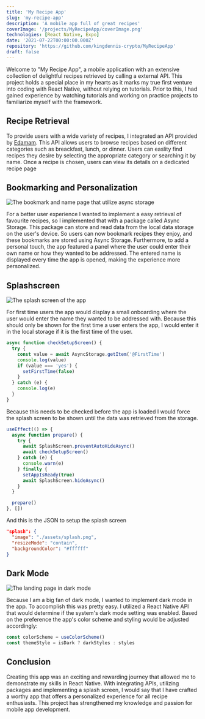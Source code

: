 ```yaml
---
title: 'My Recipe App'
slug: 'my-recipe-app'
description: 'A mobile app full of great recipes'
coverImage: '/projects/MyRecipeApp/coverImage.png'
technologies: [React Native, Expo]
date: '2021-07-22T00:00:00.000Z'
repository: 'https://github.com/kingdennis-crypto/MyRecipeApp'
draft: false
---
```


Welcome to "My Recipe App", a mobile application with an extensive collection of delightful recipes retrieved by calling a external API. This project holds a special place in my hearts as it marks my true first venture into coding with React Native, without relying on tutorials. Prior to this, I had gained experience by watching tutorials and working on practice projects to familiarize myself with the framework.

## Recipe Retrieval

To provide users with a wide variety of recipes, I integrated an API provided by [Edamam](https://www.edamam.com/). This API allows users to browse recipes based on different categories such as breackfast, lunch, or dinner. Users can easlity find recipes they desire by selecting the appropriate category or searching it by name. Once a recipe is chosen, users can view its details on a dedicated recipe page

## Bookmarking and Personalization

![The bookmark and name page that utilize async storage](/projects/MyRecipeApp/localStorage.png)

For a better user experience I wanted to implement a easy retrieval of favourite recipes, so I implemented that with a package called Async Storage. This package can store and read data from the local data storage on the user's device. So users can now bookmark recipes they enjoy, and these bookmarks are stored using Async Storage. Furthermore, to add a personal touch, the app featured a panel where the user could enter their own name or how they wanted to be addressed. The entered name is displayed every time the app is opened, making the experience more personalized.

## Splashscreen

![The splash screen of the app](/projects/MyRecipeApp/splashScreen.png)

For first time users the app would display a small onboarding where the user would enter the name they wanted to be addressed with. Because this should only be shown for the first time a user enters the app, I would enter it in the local storage if it is the first time of the user.

```javascript
async function checkSetupScreen() {
  try {
    const value = await AsyncStorage.getItem('@FirstTime')
    console.log(value)
    if (value === 'yes') {
      setFirstTime(false)
    }
  } catch (e) {
    console.log(e)
  }
}
```

Because this needs to be checked before the app is loaded I would force the splash screen to be shown until the data was retrieved from the storage.

```javascript
useEffect(() => {
  async function prepare() {
    try {
      await SplashScreen.preventAutoHideAsync()
      await checkSetupScreen()
    } catch (e) {
      console.warn(e)
    } finally {
      setAppIsReady(true)
      await SplashScreen.hideAsync()
    }
  }

  prepare()
}, [])
```

And this is the JSON to setup the splash screen

```json
"splash": {
  "image": "./assets/splash.png",
  "resizeMode": "contain",
  "backgroundColor": "#ffffff"
}
```

## Dark Mode

![The landing page in dark mode](/projects/MyRecipeApp/darkMode.png)

Because I am a big fan of dark mode, I wanted to implement dark mode in the app. To accomplish this was pretty easy. I utilized a React Native API that would determine if the system's dark mode setting was enabled. Based on the preference the app's color scheme and styling would be adjusted accordingly:

```javascript
const colorScheme = useColorScheme()
const themeStyle = isDark ? darkStyles : styles
```

## Conclusion

Creating this app was an exciting and rewarding journey that allowed me to demonstrate my skills in React Native. With integrating APIs, utilizing packages and implementing a splash screen, I would say that I have crafted a worthy app that offers a personalized experience for all recipe enthusiasts. This project has strengthened my knowledge and passion for mobile app development.
